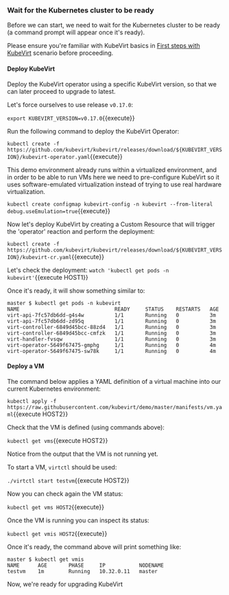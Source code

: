 ### Wait for the Kubernetes cluster to be ready

Before we can start, we need to wait for the Kubernetes cluster to be ready (a command prompt will appear once it's ready).

Please ensure you're familiar with KubeVirt basics in [First steps with KubeVirt](https://katacoda.com/kubevirt/scenarios/kubevirt-101) scenario before proceeding.

#### Deploy KubeVirt

Deploy the KubeVirt operator using a specific KubeVirt version, so that we can later proceed to upgrade to latest.

Let's force ourselves to use release `v0.17.0`:

`export KUBEVIRT_VERSION=v0.17.0`{{execute}}

Run the following command to deploy the KubeVirt Operator:

`kubectl create -f https://github.com/kubevirt/kubevirt/releases/download/${KUBEVIRT_VERSION}/kubevirt-operator.yaml`{{execute}}

This demo environment already runs within a virtualized environment, and in order to be able to run VMs here we need to pre-configure KubeVirt so it uses software-emulated virtualization instead of trying to use real hardware virtualization.

`kubectl create configmap kubevirt-config -n kubevirt --from-literal debug.useEmulation=true`{{execute}}

Now let's deploy KubeVirt by creating a Custom Resource that will trigger the 'operator' reaction and perform the deployment:

`kubectl create -f https://github.com/kubevirt/kubevirt/releases/download/${KUBEVIRT_VERSION}/kubevirt-cr.yaml`{{execute}}

Let's check the deployment:
`watch 'kubectl get pods -n kubevirt'`{{execute HOST1}}

Once it's ready, it will show something similar to:

~~~
master $ kubectl get pods -n kubevirt
NAME                               READY     STATUS    RESTARTS   AGE
virt-api-7fc57db6dd-g4s4w          1/1       Running   0          3m
virt-api-7fc57db6dd-zd95q          1/1       Running   0          3m
virt-controller-6849d45bcc-88zd4   1/1       Running   0          3m
virt-controller-6849d45bcc-cmfzk   1/1       Running   0          3m
virt-handler-fvsqw                 1/1       Running   0          3m
virt-operator-5649f67475-gmphg     1/1       Running   0          4m
virt-operator-5649f67475-sw78k     1/1       Running   0          4m
~~~

#### Deploy a VM

The command below applies a YAML definition of a virtual machine into our current Kubernetes environment:

`kubectl apply -f https://raw.githubusercontent.com/kubevirt/demo/master/manifests/vm.yaml`{{execute HOST2}}

Check that the VM is defined (using commands above):

`kubectl get vms`{{execute HOST2}}

Notice from the output that the VM is not running yet.

To start a VM, `virtctl` should be used:

`./virtctl start testvm`{{execute HOST2}}

Now you can check again the VM status:

`kubectl get vms HOST2`{{execute}}

Once the VM is running you can inspect its status:

`kubectl get vmis HOST2`{{execute}}

Once it's ready, the command above will print something like:

~~~
master $ kubectl get vmis
NAME      AGE       PHASE     IP           NODENAME
testvm    1m        Running   10.32.0.11   master
~~~

Now, we're ready for upgrading KubeVirt